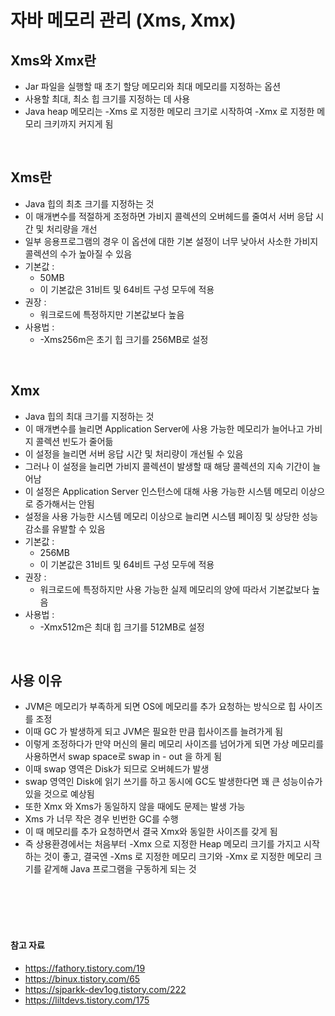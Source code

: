 # 자바 메모리 관리 (Xms, Xmx)

## Xms와 Xmx란

- Jar 파일을 실행할 때 초기 할당 메모리와 최대 메모리를 지정하는 옵션
- 사용할 최대, 최소 힙 크기를 지정하는 데 사용
- Java heap 메모리는 -Xms 로 지정한 메모리 크기로 시작하여 -Xmx 로 지정한 메모리 크키까지 커지게 됨

<br/>

## Xms란
- Java 힙의 최초 크기를 지정하는 것
- 이 매개변수를 적절하게 조정하면 가비지 콜렉션의 오버헤드를 줄여서 서버 응답 시간 및 처리량을 개선
- 일부 응용프로그램의 경우 이 옵션에 대한 기본 설정이 너무 낮아서 사소한 가비지 콜렉션의 수가 높아질 수 있음
- 기본값 : 
    - 50MB
    - 이 기본값은 31비트 및 64비트 구성 모두에 적용
- 권장 : 
    - 워크로드에 특정하지만 기본값보다 높음
- 사용법 :
    - -Xms256m은 초기 힙 크기를 256MB로 설정

<br/>

## Xmx

- Java 힙의 최대 크기를 지정하는 것
- 이 매개변수를 늘리면 Application Server에 사용 가능한 메모리가 늘어나고 가비지 콜렉션 빈도가 줄어듦
- 이 설정을 늘리면 서버 응답 시간 및 처리량이 개선될 수 있음
- 그러나 이 설정을 늘리면 가비지 콜렉션이 발생할 때 해당 콜렉션의 지속 기간이 늘어남
- 이 설정은 Application Server 인스턴스에 대해 사용 가능한 시스템 메모리 이상으로 증가해서는 안됨
- 설정을 사용 가능한 시스템 메모리 이상으로 늘리면 시스템 페이징 및 상당한 성능 감소를 유발할 수 있음
- 기본값 : 
    - 256MB
    - 이 기본값은 31비트 및 64비트 구성 모두에 적용
- 권장 : 
    - 워크로드에 특정하지만 사용 가능한 실제 메모리의 양에 따라서 기본값보다 높음
- 사용법 : 
    - -Xmx512m은 최대 힙 크기를 512MB로 설정

<br/>

## 사용 이유

- JVM은 메모리가 부족하게 되면 OS에 메모리를 추가 요청하는 방식으로 힙 사이즈를 조정
- 이때 GC 가 발생하게 되고 JVM은 필요한 만큼 힙사이즈를 늘려가게 됨
- 이렇게 조정하다가 만약 머신의 물리 메모리 사이즈를 넘어가게 되면 가상 메모리를 사용하면서 swap space로 swap in - out 을 하게 됨
- 이때 swap 영역은 Disk가 되므로 오버헤드가 발생
- swap 영역인 Disk에 읽기 쓰기를 하고 동시에 GC도 발생한다면 꽤 큰 성능이슈가 있을 것으로 예상됨
- 또한 Xmx 와 Xms가 동일하지 않을 때에도 문제는 발생 가능
- Xms 가 너무 작은 경우 빈번한 GC를 수행
- 이 때 메모리를 추가 요청하면서 결국 Xmx와 동일한 사이즈를 갖게 됨
- 즉 상용환경에서는 처음부터 -Xmx 으로 지정한 Heap 메모리 크기를 가지고 시작하는 것이 좋고, 결국엔 -Xms 로 지정한 메모리 크기와 -Xmx 로 지정한 메모리 크기를 같게해 Java 프로그램을 구동하게 되는 것


<br/>
<br/>
<br/>
<br/>

#### 참고 자료

- https://fathory.tistory.com/19
- https://binux.tistory.com/65
- https://sjparkk-dev1og.tistory.com/222
- https://liltdevs.tistory.com/175